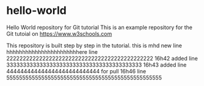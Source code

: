 # hello-world
Hello World repository for Git tutorial
This is an example repository for the Git tutoial on https://www.w3schools.com

This repository is built step by step in the tutorial.
this is mhd new line hhhhhhhhhhhhhhhhhhhhhhhere
line 222222222222222222222222222222222222222222222  16h42 added
line 33333333333333333333333333333333333333333 16h43 added
line 444444444444444444444444444 for pull 16h46
line 5555555555555555555555555555555555555555555555555
